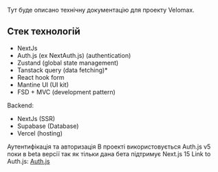 Тут буде описано технічну документацію для проекту Velomax.

## Стек технологій
- NextJs
- Auth.js (ex NextAuth.js) (authentication)
- Zustand (global state management)
- Tanstack query (data fetching)*
- React hook form
- Mantine UI (UI kit)
- FSD + MVC (development pattern)

Backend:
- NextJs (SSR)
- Supabase (Database)
- Vercel (hosting)


Аутентифікація та авторизація
В проекті використовується Auth.js v5 поки в beta версії так як тільки дана бета підтримує Next.js 15
Link to Auth.js: [Auth.js](https://authjs.dev/)